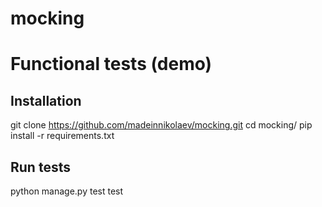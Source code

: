 # mocking

# Functional tests (demo)

## Installation

git clone https://github.com/madeinnikolaev/mocking.git
cd mocking/
pip install -r requirements.txt

## Run tests
python manage.py test test
